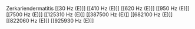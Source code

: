 Zerkariendermatitis
[[30 Hz (E)]]
[[410 Hz (E)]]
[[620 Hz (E)]]
[[950 Hz (E)]]
[[7500 Hz (E)]]
[[125310 Hz (E)]]
[[387500 Hz (E)]]
[[682100 Hz (E)]]
[[822060 Hz (E)]]
[[925930 Hz (E)]]